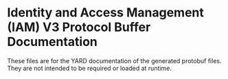 # Identity and Access Management (IAM) V3 Protocol Buffer Documentation

These files are for the YARD documentation of the generated protobuf files.
They are not intended to be required or loaded at runtime.

